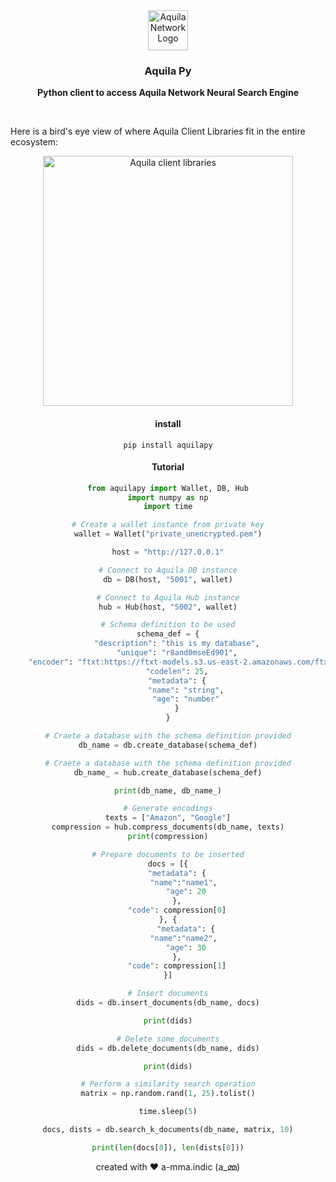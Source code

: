 <div align="center">
  <a href="https://aquila.network">
    <img
      src="https://user-images.githubusercontent.com/19545678/133918727-5a37c6be-676f-427b-8c86-dd50f58d1287.png"
      alt="Aquila Network Logo"
      height="64"
    />
  </a>
  <br />
  <p>
    <h3>
      <b>
        Aquila Py
      </b>
    </h3>
  </p>
  <p>
    <b>
      Python client to access Aquila Network Neural Search Engine
    </b>
  </p>
  <br/>
</div>

Here is a bird's eye view of where Aquila Client Libraries fit in the entire ecosystem:
<div align="center">
  <img
    src="https://user-images.githubusercontent.com/19545678/133918436-63c39f8a-aa6c-4d7c-939a-20e35cc8b2c2.png"
    alt="Aquila client libraries"
    height="400"
  />
 <br/>

#### install

`pip install aquilapy`

#### Tutorial

```python
from aquilapy import Wallet, DB, Hub
import numpy as np
import time

# Create a wallet instance from private key
wallet = Wallet("private_unencrypted.pem")

host = "http://127.0.0.1"

# Connect to Aquila DB instance
db = DB(host, "5001", wallet)

# Connect to Aquila Hub instance
hub = Hub(host, "5002", wallet)

# Schema definition to be used
schema_def = {
    "description": "this is my database",
    "unique": "r8and0mseEd901",
    "encoder": "ftxt:https://ftxt-models.s3.us-east-2.amazonaws.com/ftxt_base_min.bin",
    "codelen": 25,
    "metadata": {
        "name": "string",
        "age": "number"
    }
}

# Craete a database with the schema definition provided
db_name = db.create_database(schema_def)

# Craete a database with the schema definition provided
db_name_ = hub.create_database(schema_def)

print(db_name, db_name_)

# Generate encodings
texts = ["Amazon", "Google"]
compression = hub.compress_documents(db_name, texts)
print(compression)

# Prepare documents to be inserted
docs = [{
    "metadata": {
        "name":"name1", 
        "age": 20
    },
    "code": compression[0]
}, {
        "metadata": {
        "name":"name2", 
        "age": 30
    },
    "code": compression[1]
}]

# Insert documents
dids = db.insert_documents(db_name, docs)

print(dids)

# Delete some documents
dids = db.delete_documents(db_name, dids)

print(dids)

# Perform a similarity search operation
matrix = np.random.rand(1, 25).tolist()

time.sleep(5)

docs, dists = db.search_k_documents(db_name, matrix, 10)

print(len(docs[0]), len(dists[0]))
```

created with ❤️ a-mma.indic (a_മ്മ)
